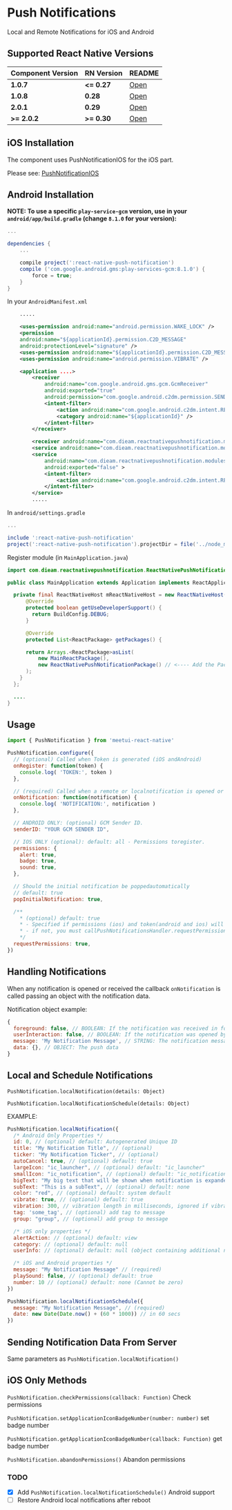 # Push Notifications

Local and Remote Notifications for iOS and Android

## Supported React Native Versions
| Component Version     | RN Version    | README     |
|-----------------------|---------------|------------|
| **1.0.7**          | **<= 0.27**   | [Open](https://github.com/zo0r/react-native-push-notification/blob/f42723817f1687e0da23e6753eb8a9f0385b6ac5/README.md)   |
| **1.0.8**          | **0.28**   | [Open](https://github.com/zo0r/react-native-push-notification/blob/2eafd1961273ca6a82ad4dd6514fbf1d1a829089/README.md)   |
| **2.0.1**          | **0.29**   | [Open](https://github.com/zo0r/react-native-push-notification/blob/c7ab7cd84ea19e42047379aefaf568bb16a81936/README.md)   |
| **>= 2.0.2**          | **>= 0.30**   | [Open](https://github.com/zo0r/react-native-push-notification/blob/a0f7d44e904ba0b92933518e5bf6b444f1c90abb/README.md)   |

## iOS Installation
The component uses PushNotificationIOS for the iOS part.

Please see: [PushNotificationIOS](https://facebook.github.io/react-native/docs/pushnotificationios.html#content)

## Android Installation

**NOTE: To use a specific `play-service-gcm` version, use in your `android/app/build.gradle` (change `8.1.0` for your version):**
```gradle
...

dependencies {
    ...

    compile project(':react-native-push-notification')
    compile ('com.google.android.gms:play-services-gcm:8.1.0') {
        force = true;
    }
}
```

In your `AndroidManifest.xml`
```xml
    .....

	<uses-permission android:name="android.permission.WAKE_LOCK" />
	<permission
	android:name="${applicationId}.permission.C2D_MESSAGE"
	android:protectionLevel="signature" />
	<uses-permission android:name="${applicationId}.permission.C2D_MESSAGE" />
	<uses-permission android:name="android.permission.VIBRATE" />

	<application ....>
		<receiver
			android:name="com.google.android.gms.gcm.GcmReceiver"
			android:exported="true"
			android:permission="com.google.android.c2dm.permission.SEND" >
			<intent-filter>
				<action android:name="com.google.android.c2dm.intent.RECEIVE" />
				<category android:name="${applicationId}" />
			</intent-filter>
		</receiver>

		<receiver android:name="com.dieam.reactnativepushnotification.modules.RNPushNotificationPublisher" />
		<service android:name="com.dieam.reactnativepushnotification.modules.RNPushNotificationRegistrationService"/>
		<service
			android:name="com.dieam.reactnativepushnotification.modules.RNPushNotificationListenerService"
			android:exported="false" >
			<intent-filter>
				<action android:name="com.google.android.c2dm.intent.RECEIVE" />
			</intent-filter>
		</service>
        .....

```

In `android/settings.gradle`
```gradle
...

include ':react-native-push-notification'
project(':react-native-push-notification').projectDir = file('../node_modules/react-native-push-notification/android')
```

Register module (in `MainApplication.java`)

```java
import com.dieam.reactnativepushnotification.ReactNativePushNotificationPackage;  // <--- Import Package

public class MainApplication extends Application implements ReactApplication {

  private final ReactNativeHost mReactNativeHost = new ReactNativeHost(this) {
      @Override
      protected boolean getUseDeveloperSupport() {
        return BuildConfig.DEBUG;
      }

      @Override
      protected List<ReactPackage> getPackages() {

      return Arrays.<ReactPackage>asList(
          new MainReactPackage(),
          new ReactNativePushNotificationPackage() // <---- Add the Package
      );
    }
  };

  ....
}
```

## Usage
```javascript
import { PushNotification } from 'meetui-react-native'

PushNotification.configure({
  // (optional) Called when Token is generated (iOS andAndroid)
  onRegister: function(token) {
    console.log( 'TOKEN:', token )
  },

  // (required) Called when a remote or localnotification is opened or received
  onNotification: function(notification) {
    console.log( 'NOTIFICATION:', notification )
  },

  // ANDROID ONLY: (optional) GCM Sender ID.
  senderID: "YOUR GCM SENDER ID",

  // IOS ONLY (optional): default: all - Permissions toregister.
  permissions: {
    alert: true,
    badge: true,
    sound: true,
  },

  // Should the initial notification be poppedautomatically
  // default: true
  popInitialNotification: true,

  /**
    * (optional) default: true
    * - Specified if permissions (ios) and token(android and ios) will requested or not,
    * - if not, you must callPushNotificationsHandler.requestPermissions() later
    */
  requestPermissions: true,
})
```

## Handling Notifications
When any notification is opened or received the callback `onNotification` is called passing an object with the notification data.

Notification object example:
```javascript
{
  foreground: false, // BOOLEAN: If the notification was received in foreground or not
  userInteraction: false, // BOOLEAN: If the notification was opened by the user from the notification area or not
  message: 'My Notification Message', // STRING: The notification message
  data: {}, // OBJECT: The push data
}
```

## Local and Schedule Notifications
`PushNotification.localNotification(details: Object)`

`PushNotification.localNotificationSchedule(details: Object)`

EXAMPLE:
```javascript
PushNotification.localNotification({
  /* Android Only Properties */
  id: 0, // (optional) default: Autogenerated Unique ID
  title: "My Notification Title", // (optional)
  ticker: "My Notification Ticker", // (optional)
  autoCancel: true, // (optional) default: true
  largeIcon: "ic_launcher", // (optional) default: "ic_launcher"
  smallIcon: "ic_notification", // (optional) default: "ic_notification" with fallback for "ic_launcher"
  bigText: "My big text that will be shown when notification is expanded", // (optional) default: "message" prop
  subText: "This is a subText", // (optional) default: none
  color: "red", // (optional) default: system default
  vibrate: true, // (optional) default: true
  vibration: 300, // vibration length in milliseconds, ignored if vibrate=false, default: 1000
  tag: 'some_tag', // (optional) add tag to message
  group: "group", // (optional) add group to message

  /* iOS only properties */
  alertAction: // (optional) default: view
  category: // (optional) default: null
  userInfo: // (optional) default: null (object containing additional notification data)

  /* iOS and Android properties */
  message: "My Notification Message" // (required)
  playSound: false, // (optional) default: true
  number: 10 // (optional) default: none (Cannot be zero)
})

PushNotification.localNotificationSchedule({
  message: "My Notification Message", // (required)
  date: new Date(Date.now() + (60 * 1000)) // in 60 secs
})
```

## Sending Notification Data From Server
Same parameters as `PushNotification.localNotification()`

## iOS Only Methods
`PushNotification.checkPermissions(callback: Function)` Check permissions

`PushNotification.setApplicationIconBadgeNumber(number: number)` set badge number

`PushNotification.getApplicationIconBadgeNumber(callback: Function)` get badge number

`PushNotification.abandonPermissions()` Abandon permissions

### TODO
- [X] Add `PushNotification.localNotificationSchedule()` Android support
- [ ] Restore Android local notifications after reboot
